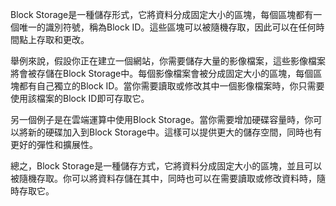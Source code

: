 Block Storage是一種儲存形式，它將資料分成固定大小的區塊，每個區塊都有一個唯一的識別符號，稱為Block ID。這些區塊可以被隨機存取，因此可以在任何時間點上存取和更改。

舉例來說，假設你正在建立一個網站，你需要儲存大量的影像檔案，這些影像檔案將會被存儲在Block Storage中。每個影像檔案會被分成固定大小的區塊，每個區塊都有自己獨立的Block ID。當你需要讀取或修改其中一個影像檔案時，你只需要使用該檔案的Block ID即可存取它。

另一個例子是在雲端運算中使用Block Storage。當你需要增加硬碟容量時，你可以將新的硬碟加入到Block Storage中。這樣可以提供更大的儲存空間，同時也有更好的彈性和擴展性。

總之，Block Storage是一種儲存方式，它將資料分成固定大小的區塊，並且可以被隨機存取。你可以將資料存儲在其中，同時也可以在需要讀取或修改資料時，隨時存取它。
